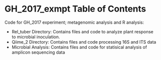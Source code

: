 # GH_2017_exmpt Table of Contents

Code for GH_2017 experiment; metagenomic analysis and R analysis: 

* Rel_tuber Directory: Contains files and code to analyze plant response to microbial inoculation. 
* Qiime_2 Directory: Contains files and code processing 16S and ITS data
* Microbial Analysis: Contains files and code for statisical analysis of amplicon sequencing data 
